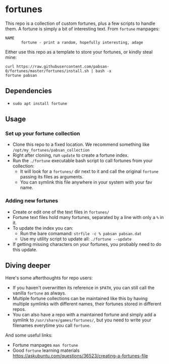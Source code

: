 # fortunes

This repo is a collection of custom fortunes, plus a few scripts to handle them. A fortune is simply a bit of interesting text. From `fortune` manpages:
```
NAME
       fortune - print a random, hopefully interesting, adage
```

Either use this repo as a template to store your fortunes, or kindly steal mine:
```
curl https://raw.githubusercontent.com/pabsan-0/fortunes/master/fortunes/install.sh | bash -x
fortune pabsan
```

## Dependencies

- `sudo apt install fortune`


## Usage


### Set up your fortune collection

- Clone this repo to a fixed location. We recommend something like `/opt/my_fortunes/pabsan_collection`
- Right after cloning, run `update` to create a fortune index.
- Run the `./fortune` executable bash script to call fortunes from your collection:
    - It will look for a `fortunes/` dir next to it and call the original `fortune` passing its files as arguments.
    - You can symlink this file anywhere in your system with your fav name.


### Adding new fortunes

- Create or edit one of the text files in `fortunes/`
- Fortune text files hold many fortunes, separated by a line with only a `%` in it.
- To update the index you can:
    - Run the bare comamand: `strfile -c % pabsan pabsan.dat`
    - Use my utility script to update all: `./fortune --update`
- If getting missing characters on your fortunes, you probably need to do this update.



## Diving deeper

Here's some afterthoughts for repo users:

- If you haven't overwritten its reference in `$PATH`, you can still call the vanilla `fortune` as always. 
- Multiple fortune collections can be maintained like this by having multiple symlinks with different names, their fortunes stored in different repos.
- You can also have a repo with a maintained fortune and simply add a symlink to `/usr/share/games/fortunes/`, but you need to write your filenames everytime you call `fortune`.

And some useful links:

- Fortune manpages `man fortune`
- Good `fortune` learning materials https://askubuntu.com/questions/36523/creating-a-fortunes-file

